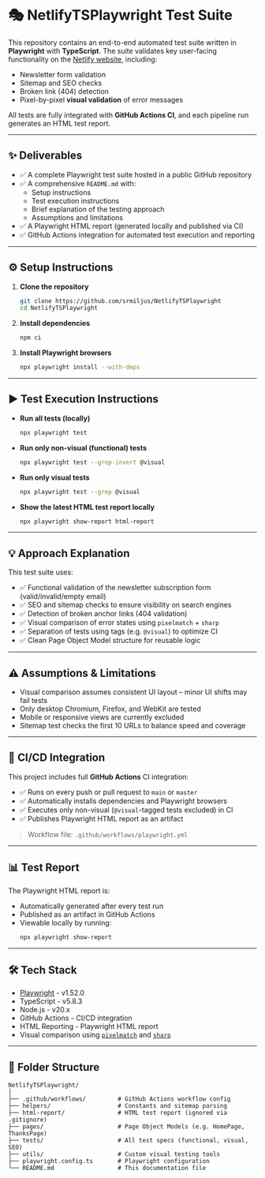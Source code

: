 # 🎭 NetlifyTSPlaywright Test Suite

This repository contains an end-to-end automated test suite written in **Playwright** with **TypeScript**.
The suite validates key user-facing functionality on the [Netlify website](https://www.netlify.com), including:
- Newsletter form validation
- Sitemap and SEO checks
- Broken link (404) detection
- Pixel-by-pixel **visual validation** of error messages

All tests are fully integrated with **GitHub Actions CI**, and each pipeline run generates an HTML test report.

---

## ✨ Deliverables

- ✅ A complete Playwright test suite hosted in a public GitHub repository
- ✅ A comprehensive `README.md` with:
  - Setup instructions
  - Test execution instructions
  - Brief explanation of the testing approach
  - Assumptions and limitations
- ✅ A Playwright HTML report (generated locally and published via CI)
- ✅ GitHub Actions integration for automated test execution and reporting

---

## ⚙️ Setup Instructions

1. **Clone the repository**  
   ```bash
   git clone https://github.com/srmiljus/NetlifyTSPlaywright
   cd NetlifyTSPlaywright
   ```

2. **Install dependencies**  
   ```bash
   npm ci
   ```

3. **Install Playwright browsers**  
   ```bash
   npx playwright install --with-deps
   ```

---

## ▶️ Test Execution Instructions

- **Run all tests (locally)**  
  ```bash
  npx playwright test
  ```

- **Run only non-visual (functional) tests**  
  ```bash
  npx playwright test --grep-invert @visual
  ```

- **Run only visual tests**  
  ```bash
  npx playwright test --grep @visual
  ```

- **Show the latest HTML test report locally**  
  ```bash
  npx playwright show-report html-report
  ```

---

## 💡 Approach Explanation

This test suite uses:

- ✅ Functional validation of the newsletter subscription form (valid/invalid/empty email)
- ✅ SEO and sitemap checks to ensure visibility on search engines
- ✅ Detection of broken anchor links (404 validation)
- ✅ Visual comparison of error states using `pixelmatch` + `sharp`
- ✅ Separation of tests using tags (e.g. `@visual`) to optimize CI
- ✅ Clean Page Object Model structure for reusable logic

---

## ⚠️ Assumptions & Limitations

- Visual comparison assumes consistent UI layout – minor UI shifts may fail tests
- Only desktop Chromium, Firefox, and WebKit are tested
- Mobile or responsive views are currently excluded
- Sitemap test checks the first 10 URLs to balance speed and coverage

---

## 🤖 CI/CD Integration

This project includes full **GitHub Actions** CI integration:

- ✅ Runs on every push or pull request to `main` or `master`
- ✅ Automatically installs dependencies and Playwright browsers
- ✅ Executes only non-visual (`@visual`-tagged tests excluded) in CI
- ✅ Publishes Playwright HTML report as an artifact

> Workflow file: `.github/workflows/playwright.yml`

---

## 📊 Test Report

The Playwright HTML report is:

- Automatically generated after every test run
- Published as an artifact in GitHub Actions
- Viewable locally by running:
  ```bash
  npx playwright show-report
  ```

---

## 🛠 Tech Stack

- [Playwright](https://playwright.dev/) - v1.52.0
- TypeScript - v5.8.3
- Node.js - v20.x
- GitHub Actions - CI/CD integration
- HTML Reporting - Playwright HTML report
- Visual comparison using [`pixelmatch`](https://github.com/mapbox/pixelmatch) and [`sharp`](https://github.com/lovell/sharp)

---

## 📁 Folder Structure

```
NetlifyTSPlaywright/
│
├── .github/workflows/         # GitHub Actions workflow config
├── helpers/                   # Constants and sitemap parsing
├── html-report/               # HTML test report (ignored via .gitignore)
├── pages/                     # Page Object Models (e.g. HomePage, ThanksPage)
├── tests/                     # All test specs (functional, visual, SEO)
├── utils/                     # Custom visual testing tools
├── playwright.config.ts       # Playwright configuration
└── README.md                  # This documentation file
```
